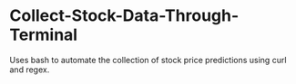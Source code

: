 # Collect-Stock-Data-Through-Terminal

Uses bash to automate the collection of stock price predictions using curl and regex. 
